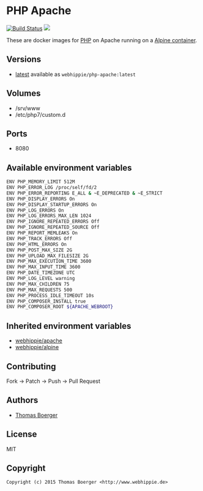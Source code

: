 # PHP Apache

[![Build Status](https://cloud.drone.io/api/badges/dockhippie/php-apache/status.svg)](https://cloud.drone.io/dockhippie/php-apache)
[![](https://images.microbadger.com/badges/image/webhippie/php-apache.svg)](https://microbadger.com/images/webhippie/php-apache "Get your own image badge on microbadger.com")

These are docker images for [PHP](https://secure.php.net) on Apache running on a [Alpine container](https://registry.hub.docker.com/u/webhippie/alpine/).


## Versions

* [latest](./latest) available as `webhippie/php-apache:latest`


## Volumes

* /srv/www
* /etc/php7/custom.d


## Ports

* 8080


## Available environment variables

```bash
ENV PHP_MEMORY_LIMIT 512M
ENV PHP_ERROR_LOG /proc/self/fd/2
ENV PHP_ERROR_REPORTING E_ALL & ~E_DEPRECATED & ~E_STRICT
ENV PHP_DISPLAY_ERRORS On
ENV PHP_DISPLAY_STARTUP_ERRORS On
ENV PHP_LOG_ERRORS On
ENV PHP_LOG_ERRORS_MAX_LEN 1024
ENV PHP_IGNORE_REPEATED_ERRORS Off
ENV PHP_IGNORE_REPEATED_SOURCE Off
ENV PHP_REPORT_MEMLEAKS On
ENV PHP_TRACK_ERRORS Off
ENV PHP_HTML_ERRORS On
ENV PHP_POST_MAX_SIZE 2G
ENV PHP_UPLOAD_MAX_FILESIZE 2G
ENV PHP_MAX_EXECUTION_TIME 3600
ENV PHP_MAX_INPUT_TIME 3600
ENV PHP_DATE_TIMEZONE UTC
ENV PHP_LOG_LEVEL warning
ENV PHP_MAX_CHILDREN 75
ENV PHP_MAX_REQUESTS 500
ENV PHP_PROCESS_IDLE_TIMEOUT 10s
ENV PHP_COMPOSER_INSTALL true
ENV PHP_COMPOSER_ROOT ${APACHE_WEBROOT}
```


## Inherited environment variables

* [webhippie/apache](https://github.com/dockhippie/apache#available-environment-variables)
* [webhippie/alpine](https://github.com/dockhippie/alpine#available-environment-variables)


## Contributing

Fork -> Patch -> Push -> Pull Request


## Authors

* [Thomas Boerger](https://github.com/tboerger)


## License

MIT


## Copyright

```
Copyright (c) 2015 Thomas Boerger <http://www.webhippie.de>
```
